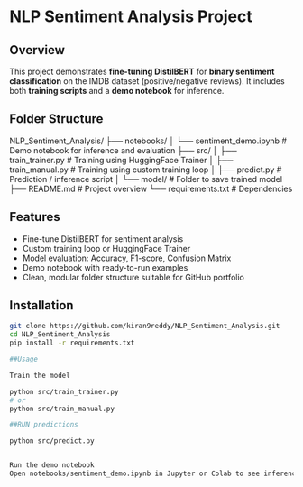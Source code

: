 # NLP Sentiment Analysis Project

## Overview
This project demonstrates **fine-tuning DistilBERT** for **binary sentiment classification** on the IMDB dataset (positive/negative reviews). It includes both **training scripts** and a **demo notebook** for inference.

## Folder Structure



NLP_Sentiment_Analysis/
├── notebooks/
│   └── sentiment_demo.ipynb       # Demo notebook for inference and evaluation
├── src/
│   ├── train_trainer.py           # Training using HuggingFace Trainer
│   ├── train_manual.py            # Training using custom training loop
│   ├── predict.py                 # Prediction / inference script
│   └── model/                     # Folder to save trained model
├── README.md                      # Project overview
└── requirements.txt               # Dependencies



## Features
- Fine-tune DistilBERT for sentiment analysis
- Custom training loop or HuggingFace Trainer
- Model evaluation: Accuracy, F1-score, Confusion Matrix
- Demo notebook with ready-to-run examples
- Clean, modular folder structure suitable for GitHub portfolio

## Installation
```bash
git clone https://github.com/kiran9reddy/NLP_Sentiment_Analysis.git
cd NLP_Sentiment_Analysis
pip install -r requirements.txt

##Usage

Train the model

python src/train_trainer.py
# or
python src/train_manual.py

##RUN predictions

python src/predict.py


Run the demo notebook
Open notebooks/sentiment_demo.ipynb in Jupyter or Colab to see inference and evaluation.